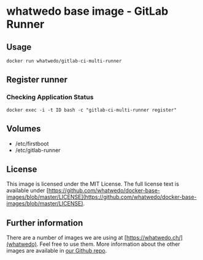 # whatwedo base image - GitLab Runner

## Usage

```
docker run whatwedo/gitlab-ci-multi-runner
```

## Register runner

### Checking Application Status

```
docker exec -i -t ID bash -c "gitlab-ci-multi-runner register"

```

## Volumes

* /etc/firstboot
* /etc/gitlab-runner

## License

This image is licensed under the MIT License. The full license text is available under [https://github.com/whatwedo/docker-base-images/blob/master/LICENSE](https://github.com/whatwedo/docker-base-images/blob/master/LICENSE).

## Further information

There are a number of images we are using at [https://whatwedo.ch/](whatwedo). Feel free to use them. More information about the other images are available in [our Github repo](https://github.com/whatwedo/docker-base-images).
